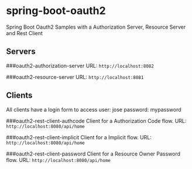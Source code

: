 # spring-boot-oauth2
Spring Boot Oauth2 Samples with a Authorization Server, Resource Server and Rest Client

## Servers
###oauth2-authorization-server
URL: `http://localhost:8082`

###oauth2-resource-server
URL: `http://localhost:8081`

## Clients
All clients have a login form to access
user: jose
password: mypassword

###oauth2-rest-client-authcode
Client for a Authorization Code flow.
URL: `http://localhost:8080/api/home`

###oauth2-rest-client-implicit
Client for a Implicit flow.
URL: `http://localhost:8080/api/home`

###oauth2-rest-client-password
Client for a Resource Owner Password flow.
URL: `http://localhost:8080/api/home`
